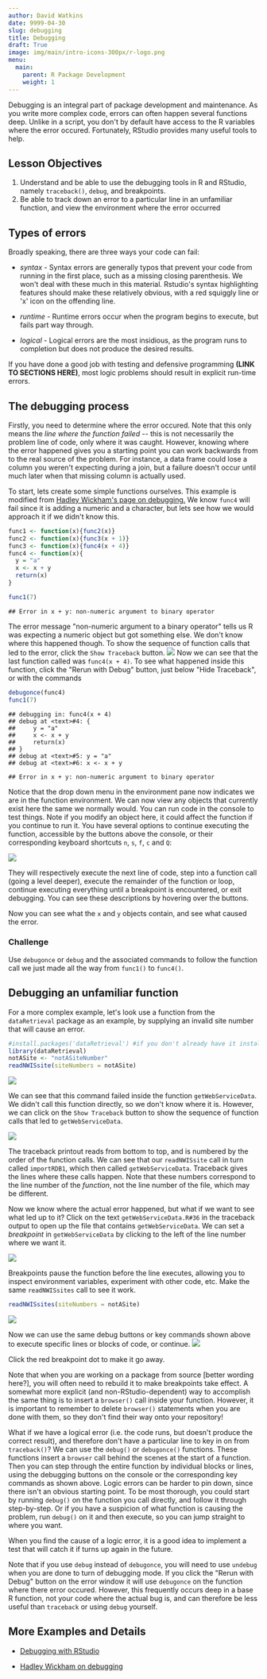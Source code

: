 ```yaml
---
author: David Watkins
date: 9999-04-30
slug: debugging
title: Debugging
draft: True
image: img/main/intro-icons-300px/r-logo.png
menu:
  main:
    parent: R Package Development
    weight: 1
---
```

Debugging is an integral part of package development and maintenance. As you write more complex code, errors can often happen several functions deep. Unlike in a script, you don't by default have access to the R variables where the error occured. Fortunately, RStudio provides many useful tools to help.

Lesson Objectives
-----------------

1.  Understand and be able to use the debugging tools in R and RStudio, namely `traceback()`, `debug`, and breakpoints.
2.  Be able to track down an error to a particular line in an unfamiliar function, and view the environment where the error occurred

Types of errors
---------------

Broadly speaking, there are three ways your code can fail:

-   *syntax* - Syntax errors are generally typos that prevent your code from running in the first place, such as a missing closing parenthesis. We won't deal with these much in this material. Rstudio's syntax highlighting features should make these relatively obvious, with a red squiggly line or 'x' icon on the offending line.

-   *runtime* - Runtime errors occur when the program begins to execute, but fails part way through.

-   *logical* - Logical errors are the most insidious, as the program runs to completion but does not produce the desired results.

If you have done a good job with testing and defensive programming **(LINK TO SECTIONS HERE)**, most logic problems should result in explicit run-time errors.

The debugging process
---------------------

Firstly, you need to determine where the error occured. Note that this only means the *line where the function failed* -- this is not necessarily the problem line of code, only where it was caught. However, knowing where the error happened gives you a starting point you can work backwards from to the real source of the problem. For instance, a data frame could lose a column you weren't expecting during a join, but a failure doesn't occur until much later when that missing column is actually used.

To start, lets create some simple functions ourselves. This example is modified from [Hadley Wickham's page on debugging.](http://adv-r.had.co.nz/Exceptions-Debugging.html#debugging-tools) We know `func4` will fail since it is adding a numeric and a character, but lets see how we would approach it if we didn't know this.

``` r
func1 <- function(x){func2(x)}
func2 <- function(x){func3(x + 1)}
func3 <- function(x){func4(x + 4)}
func4 <- function(x){
  y = "a"
  x <- x + y
  return(x)
}

func1(7)
```

    ## Error in x + y: non-numeric argument to binary operator

The error message "non-numeric argument to a binary operator" tells us R was expecting a numeric object but got something else. We don't know where this happened though. To show the sequence of function calls that led to the error, click the `Show Traceback` button.
![](../static/img/traceback_1st_example.png) Now we can see that the last function called was `func4(x + 4)`. To see what happened inside this function, click the "Rerun with Debug" button, just below "Hide Traceback", or with the commands

``` r
debugonce(func4)
func1(7)
```

    ## debugging in: func4(x + 4)
    ## debug at <text>#4: {
    ##     y = "a"
    ##     x <- x + y
    ##     return(x)
    ## }
    ## debug at <text>#5: y = "a"
    ## debug at <text>#6: x <- x + y

    ## Error in x + y: non-numeric argument to binary operator

Notice that the drop down menu in the environment pane now indicates we are in the function environment. We can now view any objects that currently exist here the same we normally would. You can run code in the console to test things. Note if you modify an object here, it could affect the function if you continue to run it. You have several options to continue executing the function, accessible by the buttons above the console, or their corresponding keyboard shortcuts `n`, `s`, `f`, `c` and `Q`:

![](../static/img/debug_buttonsOnly.png)

They will respectively execute the next line of code, step into a function call (going a level deeper), execute the remainder of the function or loop, continue executing everything until a breakpoint is encountered, or exit debugging. You can see these descriptions by hovering over the buttons.

Now you can see what the `x` and `y` objects contain, and see what caused the error.

### Challenge

Use `debugonce` or `debug` and the associated commands to follow the function call we just made all the way from `func1()` to `func4()`.

Debugging an unfamiliar function
--------------------------------

For a more complex example, let's look use a function from the `dataRetrieval` package as an example, by supplying an invalid site number that will cause an error.

``` r
#install.packages('dataRetrieval') #if you don't already have it installed
library(dataRetrieval)
notASite <- "notASiteNumber"
readNWISsite(siteNumbers = notASite)
```

![](../static/img/error.png)

We can see that this command failed inside the function `getWebServiceData`. We didn't call this function directly, so we don't know where it is. However, we can click on the `Show Traceback` button to show the sequence of function calls that led to `getWebServiceData`.

![](../static/img/error_traceback.png)

The traceback printout reads from bottom to top, and is numbered by the order of the function calls. We can see that our `readNWISsite` call in turn called `importRDB1`, which then called `getWebServiceData`. Traceback gives the lines where these calls happen. Note that these numbers correspond to the line number of the *function*, not the line number of the file, which may be different.

Now we know where the actual error happened, but what if we want to see what led up to it? Click on the text `getWebServiceData.R#36` in the traceback output to open up the file that contains `getWebServiceData`. We can set a *breakpoint* in `getWebServiceData` by clicking to the left of the line number where we want it.

![](../static/img/breakpoint.png)

Breakpoints pause the function before the line executes, allowing you to inspect environment variables, experiment with other code, etc. Make the same `readNWISsites` call to see it work.

``` r
readNWISsites(siteNumbers = notASite)
```

![](../static/img/breakpoint_environment.png)

Now we can use the same debug buttons or key commands shown above to execute specific lines or blocks of code, or continue. ![](../static/img/debugButtons.png)

Click the red breakpoint dot to make it go away.

Note that when you are working on a package from source \[better wording here?\], you will often need to rebuild it to make breakpoints take effect. A somewhat more explicit (and non-RStudio-dependent) way to accomplish the same thing is to insert a `browser()` call inside your function. However, it is important to remember to delete `browser()` statements when you are done with them, so they don't find their way onto your repository!

What if we have a logical error (i.e. the code runs, but doesn't produce the correct result), and therefore don't have a particular line to key in on from `traceback()`? We can use the `debug()` or `debugonce()` functions. These functions insert a `browser` call behind the scenes at the start of a function. Then you can step through the entire function by individual blocks or lines, using the debugging buttons on the console or the corresponding key commands as shown above. Logic errors can be harder to pin down, since there isn't an obvious starting point. To be most thorough, you could start by running `debug()` on the function you call directly, and follow it through step-by-step. Or if you have a suspicion of what function is causing the problem, run `debug()` on it and then execute, so you can jump straight to where you want.

When you find the cause of a logic error, it is a good idea to implement a test that will catch it if turns up again in the future.

Note that if you use `debug` instead of `debugonce`, you will need to use `undebug` when you are done to turn of debugging mode. If you click the "Rerun with Debug" button on the error window it will use `debugonce` on the function where there error occured. However, this frequently occurs deep in a base R function, not your code where the actual bug is, and can therefore be less useful than `traceback` or using `debug` yourself.

More Examples and Details
-------------------------

-   [Debugging with RStudio](https://support.rstudio.com/hc/en-us/articles/205612627-Debugging-with-RStudio)

-   [Hadley Wickham on debugging](http://adv-r.had.co.nz/Exceptions-Debugging.html)
